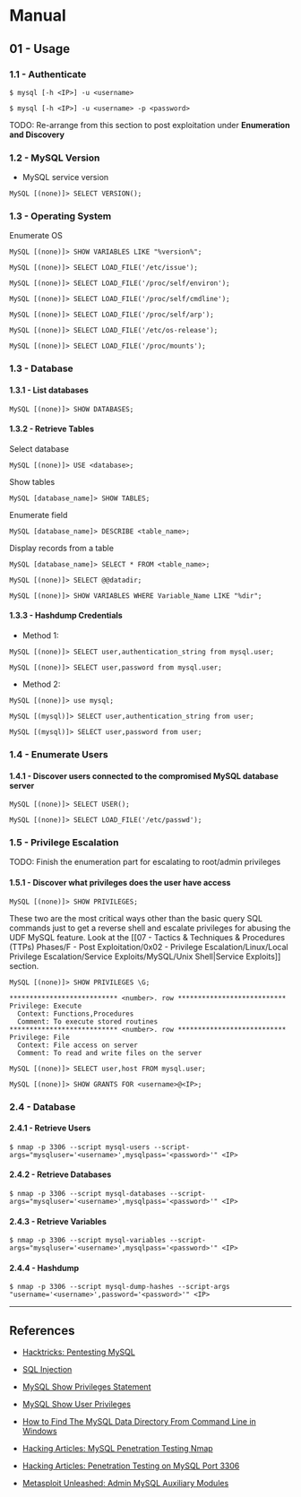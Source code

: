 # Manual

## 01 - Usage

### 1.1 - Authenticate

```
$ mysql [-h <IP>] -u <username>

$ mysql [-h <IP>] -u <username> -p <password>
```

TODO: Re-arrange from this section to post exploitation under **Enumeration and Discovery**

### 1.2 - MySQL Version

- MySQL service version

```
MySQL [(none)]> SELECT VERSION();
```

### 1.3 - Operating System

Enumerate OS

```
MySQL [(none)]> SHOW VARIABLES LIKE "%version%";

MySQL [(none)]> SELECT LOAD_FILE('/etc/issue');

MySQL [(none)]> SELECT LOAD_FILE('/proc/self/environ');

MySQL [(none)]> SELECT LOAD_FILE('/proc/self/cmdline');

MySQL [(none)]> SELECT LOAD_FILE('/proc/self/arp');

MySQL [(none)]> SELECT LOAD_FILE('/etc/os-release');

MySQL [(none)]> SELECT LOAD_FILE('/proc/mounts');
```

### 1.3 - Database

#### 1.3.1 - List databases

```
MySQL [(none)]> SHOW DATABASES;
```

#### 1.3.2 - Retrieve Tables

Select database

```
MySQL [(none)]> USE <database>;
```

Show tables

```
MySQL [database_name]> SHOW TABLES;
```

Enumerate field

```
MySQL [database_name]> DESCRIBE <table_name>;
```

Display records from a table

```
MySQL [database_name]> SELECT * FROM <table_name>;

MySQL [(none)]> SELECT @@datadir;

MySQL [(none)]> SHOW VARIABLES WHERE Variable_Name LIKE "%dir";
```

#### 1.3.3 - Hashdump Credentials

- Method 1:

```
MySQL [(none)]> SELECT user,authentication_string from mysql.user;

MySQL [(none)]> SELECT user,password from mysql.user;
```

- Method 2:

```
MySQL [(none)]> use mysql;

MySQL [(mysql)]> SELECT user,authentication_string from user;

MySQL [(mysql)]> SELECT user,password from user;
```

### 1.4 - Enumerate Users

#### 1.4.1 - Discover users connected to the compromised MySQL database server

```
MySQL [(none)]> SELECT USER();

MySQL [(none)]> SELECT LOAD_FILE('/etc/passwd');
```

### 1.5 - Privilege Escalation

TODO: Finish the enumeration part for escalating to root/admin privileges

#### 1.5.1 - Discover what privileges does the user have access

```
MySQL [(none)]> SHOW PRIVILEGES;
```

These two are the most critical ways other than the basic query SQL commands just to get a reverse shell and escalate privileges for abusing the UDF MySQL feature. Look at the [[07 - Tactics & Techniques & Procedures (TTPs) Phases/F - Post Exploitation/0x02 - Privilege Escalation/Linux/Local Privilege Escalation/Service Exploits/MySQL/Unix Shell|Service Exploits]] section.

```
MySQL [(none)]> SHOW PRIVILEGES \G;

*************************** <number>. row ***************************
Privilege: Execute
  Context: Functions,Procedures
  Comment: To execute stored routines
*************************** <number>. row ***************************
Privilege: File
  Context: File access on server
  Comment: To read and write files on the server

MySQL [(none)]> SELECT user,host FROM mysql.user;

MySQL [(none)]> SHOW GRANTS FOR <username>@<IP>;
```

### 2.4 - Database

#### 2.4.1 - Retrieve Users

```
$ nmap -p 3306 --script mysql-users --script-args="mysqluser='<username>',mysqlpass='<password>'" <IP>
```

#### 2.4.2 - Retrieve Databases

```
$ nmap -p 3306 --script mysql-databases --script-args="mysqluser='<username>',mysqlpass='<password>'" <IP>
```

#### 2.4.3 - Retrieve Variables

```
$ nmap -p 3306 --script mysql-variables --script-args="mysqluser='<username>',mysqlpass='<password>'" <IP>
```

#### 2.4.4 - Hashdump

```
$ nmap -p 3306 --script mysql-dump-hashes --script-args "username='<username>',password='<password>'" <IP>
```

---
## References

- [Hacktricks: Pentesting MySQL](https://book.hacktricks.xyz/pentesting/pentesting-mysql)

- [SQL Injection](https://www.websec.ca/kb/sql_injection)

- [MySQL Show Privileges Statement](https://www.tutorialspoint.com/mysql/mysql_show_privileges_statement.htm)

- [MySQL Show User Privileges](https://phoenixnap.com/kb/mysql-show-user-privileges)

- [How to Find The MySQL Data Directory From Command Line in Windows](https://stackoverflow.com/questions/17968287/how-to-find-the-mysql-data-directory-from-command-line-in-windows)

- [Hacking Articles: MySQL Penetration Testing Nmap](https://www.hackingarticles.in/mysql-penetration-testing-nmap/)

- [Hacking Articles: Penetration Testing on MySQL Port 3306](https://www.hackingarticles.in/penetration-testing-on-mysql-port-3306/)

- [Metasploit Unleashed: Admin MySQL Auxiliary Modules](https://www.offensive-security.com/metasploit-unleashed/admin-mysql-auxiliary-modules/)